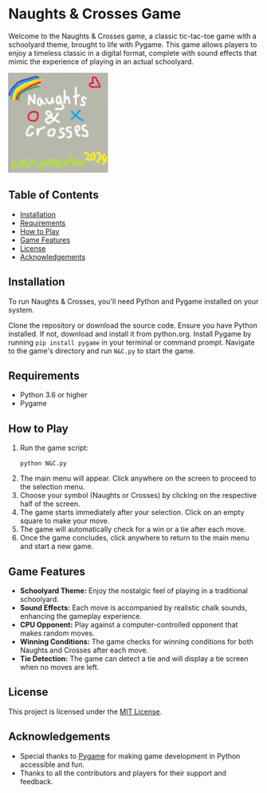 # Naughts & Crosses Game

Welcome to the Naughts & Crosses game, a classic tic-tac-toe game with a schoolyard theme, brought to life with Pygame. This game allows players to enjoy a timeless classic in a digital format, complete with sound effects that mimic the experience of playing in an actual schoolyard.

<img src="preview.gif">

## Table of Contents
- [Installation](#installation)
- [Requirements](#requirements)
- [How to Play](#how-to-play)
- [Game Features](#game-features)
- [License](#license)
- [Acknowledgements](#acknowledgements)

## Installation
To run Naughts & Crosses, you'll need Python and Pygame installed on your system.

Clone the repository or download the source code.
Ensure you have Python installed. If not, download and install it from python.org.
Install Pygame by running ```pip install pygame``` in your terminal or command prompt.
Navigate to the game's directory and run 
```N&C.py```
to start the game.

## Requirements

- Python 3.6 or higher
- Pygame

## How to Play

1. Run the game script:
    ```
    python N&C.py
    ```
2. The main menu will appear. Click anywhere on the screen to proceed to the selection menu.
3. Choose your symbol (Naughts or Crosses) by clicking on the respective half of the screen.
4. The game starts immediately after your selection. Click on an empty square to make your move.
5. The game will automatically check for a win or a tie after each move.
6. Once the game concludes, click anywhere to return to the main menu and start a new game.

## Game Features

- **Schoolyard Theme:** Enjoy the nostalgic feel of playing in a traditional schoolyard.
- **Sound Effects:** Each move is accompanied by realistic chalk sounds, enhancing the gameplay experience.
- **CPU Opponent:** Play against a computer-controlled opponent that makes random moves.
- **Winning Conditions:** The game checks for winning conditions for both Naughts and Crosses after each move.
- **Tie Detection:** The game can detect a tie and will display a tie screen when no moves are left.

## License

This project is licensed under the [MIT License](LICENSE).

## Acknowledgements

- Special thanks to [Pygame](https://www.pygame.org/news) for making game development in Python accessible and fun.
- Thanks to all the contributors and players for their support and feedback.

